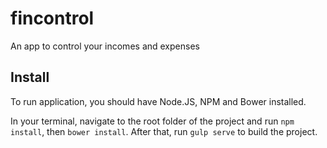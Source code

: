 # fincontrol

An app to control your incomes and expenses

## Install
To run application, you should have Node.JS, NPM and Bower installed.

In your terminal, navigate to the root folder of the project and run `npm install`, then `bower install`. After that, run `gulp serve` to build the project.

